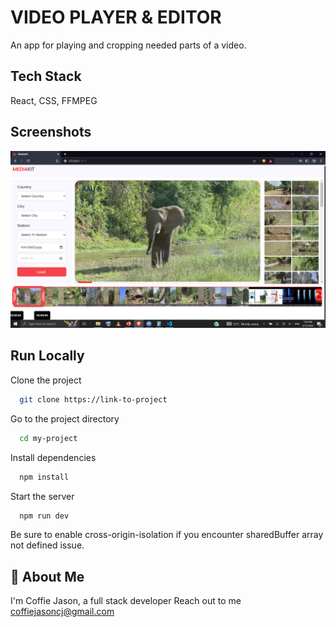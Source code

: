 
# VIDEO PLAYER & EDITOR

An app for playing and cropping needed parts of a video. 


## Tech Stack

React, CSS, FFMPEG



## Screenshots

![App Screenshot](src/assets/SCREENSHOT1.png)


## Run Locally

Clone the project

```bash
  git clone https://link-to-project
```

Go to the project directory

```bash
  cd my-project
```

Install dependencies

```bash
  npm install
```

Start the server

```bash
  npm run dev
```

Be sure to enable cross-origin-isolation if you encounter sharedBuffer array not defined issue.
## 🚀 About Me
I'm Coffie Jason, a full stack developer
Reach out to me coffiejasoncj@gmail.com
